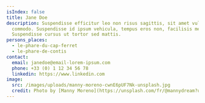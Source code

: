 ```yaml
---
isIndex: false
title: Jane Doe
description: Suspendisse efficitur leo non risus sagittis, sit amet vulputate libero
  commodo. Suspendisse id ipsum vehicula, tempus eros non, facilisis metus.
  Suspendisse cursus ut tortor sed mattis.
persons_places:
  - le-phare-du-cap-ferret
  - le-phare-de-contis
contact:
  email: janedoe@email-lorem-ipsum.com
  phone: +33 (0) 1 12 34 56 78
  linkedin: https://www.linkedin.com
image:
  src: /images/uploads/manny-moreno-cwnE6pUF7Nk-unsplash.jpg
  credit: Photo by [Manny Moreno](https://unsplash.com/fr/@mannydream?utm_content=creditCopyText&utm_medium=referral&utm_source=unsplash) on [Unsplash](https://unsplash.com/fr/photos/femme-en-haut-de-bikini-blanc-debout-sur-la-plage-pendant-le-coucher-du-soleil-cwnE6pUF7Nk?utm_content=creditCopyText&utm_medium=referral&utm_source=unsplash)
---
```

  